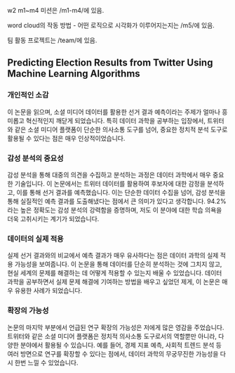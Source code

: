 w2 m1~m4 미션은 /m1-m4/에 있음.

word cloud의 작동 방법 - 어떤 로직으로 시각화가 이루어지는지는 /m5/에 있음.

팀 활동 프로젝트는 /team/에 있음.

## Predicting Election Results from Twitter Using Machine Learning Algorithms
### 개인적인 소감
이 논문을 읽으며, 소셜 미디어 데이터를 활용한 선거 결과 예측이라는 주제가 얼마나 흥미롭고 혁신적인지 깨닫게 되었습니다. 특히 데이터 과학을 공부하는 입장에서, 트위터와 같은 소셜 미디어 플랫폼이 단순한 의사소통 도구를 넘어, 중요한 정치적 분석 도구로 활용될 수 있다는 점은 매우 인상적이었습니다.

### 감성 분석의 중요성
감성 분석을 통해 대중의 의견을 수집하고 분석하는 과정은 데이터 과학에서 매우 중요한 기술입니다. 이 논문에서는 트위터 데이터를 활용하여 후보자에 대한 감정을 분석하고, 이를 통해 선거 결과를 예측했습니다. 이는 단순한 데이터 수집을 넘어, 감성 분석을 통해 실질적인 예측 결과를 도출해냈다는 점에서 큰 의미가 있다고 생각합니다. 94.2%라는 높은 정확도는 감성 분석의 강력함을 증명하며, 저도 이 분야에 대한 학습 의욕을 더욱 고취시키는 계기가 되었습니다.

### 데이터의 실제 적용
실제 선거 결과와의 비교에서 예측 결과가 매우 유사하다는 점은 데이터 과학의 실제 적용 가능성을 보여줍니다. 이 논문을 통해 데이터를 단순히 분석하는 것에 그치지 않고, 현실 세계의 문제를 해결하는 데 어떻게 적용할 수 있는지 배울 수 있었습니다. 데이터 과학을 공부하면서 실제 문제 해결에 기여하는 방법을 배우고 싶었던 제게, 이 논문은 매우 유용한 사례가 되었습니다.

### 확장의 가능성
논문의 마지막 부분에서 언급된 연구 확장의 가능성은 저에게 많은 영감을 주었습니다. 트위터와 같은 소셜 미디어 플랫폼은 정치적 의사소통 도구로서의 역할뿐만 아니라, 다양한 분야에서 활용될 수 있습니다. 예를 들어, 경제 지표 예측, 사회적 트렌드 분석 등 여러 방면으로 연구를 확장할 수 있다는 점에서, 데이터 과학의 무궁무진한 가능성을 다시 한번 느낄 수 있었습니다.

